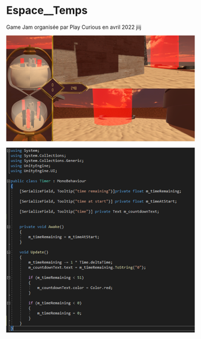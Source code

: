 # Espace__Temps
Game Jam organisée par Play Curious en avril 2022
 jiij
 
 ![My Image](https://github.com/LeBoFran6/Espace__Temps/blob/main/Capture%20d%E2%80%99%C3%A9cran%202022-10-30%20002917.png)

![My Image](IMG00.png)
